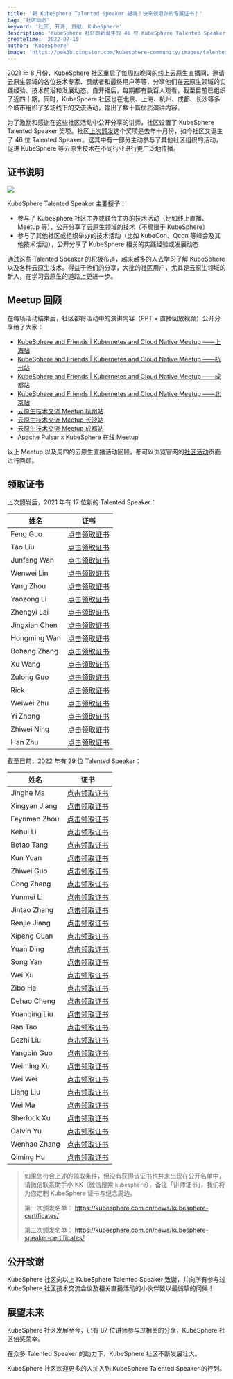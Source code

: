 ```yaml
---
title: '新 KubeSphere Talented Speaker 揭晓！快来领取你的专属证书！'
tag: '社区动态'
keyword: '社区, 开源, 贡献, KubeSphere'
description: 'KubeSphere 社区向新诞生的 46 位 KubeSphere Talented Speaker 致谢，欢迎更多的人加入到 KubeSphere Talented Speaker 的行列。'
createTime: '2022-07-15'
author: 'KubeSphere'
image: 'https://pek3b.qingstor.com/kubesphere-community/images/talented-speaker-cover-20220715.png'
---
```

2021 年 8 月份，KubeSphere 社区重启了每周四晚间的线上云原生直播间，邀请云原生领域的各位技术专家、贡献者和最终用户等等，分享他们在云原生领域的实践经验、技术前沿和发展动态。自开播后，每期都有数百人观看，截至目前已组织了近四十期。同时，KubeSphere 社区也在北京、上海、杭州、成都、长沙等多个城市组织了多场线下的交流活动，输出了数十篇优质演讲内容。

为了激励和感谢在这些社区活动中公开分享的讲师，社区设置了 KubeSphere Talented Speaker 奖项。社区[上次颁发](https://kubesphere.com.cn/news/kubesphere-speaker-certificates/)这个奖项是去年十月份，如今社区又诞生了 46 位 Talented Speaker。这其中有一部分主动参与了其他社区组织的活动，促进 KubeSphere 等云原生技术在不同行业进行更广泛地传播。

## 证书说明

![](https://pek3b.qingstor.com/kubesphere-community/images/certification-kubesphere-speaker.png)

KubeSphere Talented Speaker 主要授予：
- 参与了 KubeSphere 社区主办或联合主办的技术活动（比如线上直播、Meetup 等），公开分享了云原生领域的技术（不局限于 KubeSphere）
- 参与了其他社区或组织举办的技术活动（比如 KubeCon、Qcon 等峰会及其他技术活动），公开分享了 KubeSphere 相关的实践经验或发展动态

通过这些 Talented Speaker 的积极布道，越来越多的人去学习了解 KubeSphere 以及各种云原生技术。得益于他们的分享，大批的社区用户，尤其是云原生领域的新人，在学习云原生的道路上更进一步。

## Meetup 回顾

在每场活动结束后，社区都将活动中的演讲内容（PPT + 直播回放视频）公开分享给了大家：

- [KubeSphere and Friends | Kubernetes and Cloud Native Meetup ——上海站](https://kubesphere.com.cn/live/meetup-shanghai/)
- [KubeSphere and Friends | Kubernetes and Cloud Native Meetup ——杭州站](https://kubesphere.com.cn/live/meetup-hangzhou/)
- [KubeSphere and Friends | Kubernetes and Cloud Native Meetup ——成都站](https://kubesphere.com.cn/live/meetup-chengdu/)
- [KubeSphere and Friends | Kubernetes and Cloud Native Meetup ——北京站](https://kubesphere.com.cn/live/meetup-beijing/)
- [云原生技术交流 Meetup 杭州站](https://kubesphere.com.cn/live/meetup-hangzhou1023/)
- [云原生技术交流 Meetup 长沙站](https://kubesphere.com.cn/live/meetup-changsha-20220312/)
- [云原生技术交流 Meetup 成都站](https://kubesphere.com.cn/live/meetup-chengdu-20220514/)
- [Apache Pulsar x KubeSphere 在线 Meetup](https://kubesphere.com.cn/live/pulsar-kubesphere-meetup0625/)

以上 Meetup 以及周四的云原生直播活动回顾，都可以浏览官网的[社区活动](https://kubesphere.com.cn/live/)页面进行回顾。

## 领取证书

上次颁发后，2021 年有 17 位新的 Talented Speaker：

| 姓名 | 证书 | 
| -------- | -------- | 
| Feng Guo | [点击领取证书](https://pek3b.qingstor.com/kubesphere-community/images/speaker-guofeng.png)     | 
| Tao Liu |[点击领取证书](https://pek3b.qingstor.com/kubesphere-community/images/speaker-liutao.png) |
| Junfeng Wan|[点击领取证书](https://pek3b.qingstor.com/kubesphere-community/images/speaker-wanjunfeng.png) |
| Wenwei Lin|[点击领取证书](https://pek3b.qingstor.com/kubesphere-community/images/speaker-linwenwei.png) |
| Yang Zhou|[点击领取证书](https://pek3b.qingstor.com/kubesphere-community/images/speaker-zhouyang.png) |
| Yaozong Li|[点击领取证书](https://pek3b.qingstor.com/kubesphere-community/images/speaker-liyaozong.png) |
| Zhengyi Lai|[点击领取证书](https://pek3b.qingstor.com/kubesphere-community/images/speaker-laizhengyi.png) |
| Jingxian Chen|[点击领取证书](https://pek3b.qingstor.com/kubesphere-community/images/speaker-chenjingxian.png) |
| Hongming Wan|[点击领取证书](https://pek3b.qingstor.com/kubesphere-community/images/speaker-wanhongming.png) |
| Bohang Zhang|[点击领取证书](https://pek3b.qingstor.com/kubesphere-community/images/speaker-zhangbohang.png) |
| Xu Wang|[点击领取证书](https://pek3b.qingstor.com/kubesphere-community/images/speaker-wangxu.png) |
| Zulong Guo|[点击领取证书](https://pek3b.qingstor.com/kubesphere-community/images/speaker-guozulong.png) |
| Rick |[点击领取证书](https://pek3b.qingstor.com/kubesphere-community/images/speaker-Rick.png) |
| Weiwei Zhu|[点击领取证书](https://pek3b.qingstor.com/kubesphere-community/images/speaker-zhuweiwei.png) |
| Yi Zhong|[点击领取证书](https://pek3b.qingstor.com/kubesphere-community/images/speaker-zhongyi.png) |
| Zhiwei Ning|[点击领取证书](https://pek3b.qingstor.com/kubesphere-community/images/speaker-ningzhiwei.png) |
| Han Zhu|[点击领取证书](https://pek3b.qingstor.com/kubesphere-community/images/speaker-zhuhan.png) |


截至目前，2022 年有 29 位 Talented Speaker：

|姓名  | 证书 | 
| -------- | -------- | 
| Jinghe Ma    | [点击领取证书](https://pek3b.qingstor.com/kubesphere-community/images/speaker-majinghe.png)      | 
| Xingyan Jiang    | [点击领取证书](https://pek3b.qingstor.com/kubesphere-community/images/speaker-jiangxingyan.png)      | 
| Feynman Zhou    | [点击领取证书](https://pek3b.qingstor.com/kubesphere-community/images/speaker-zhoupengfei.png)      | 
| Kehui Li   | [点击领取证书](https://pek3b.qingstor.com/kubesphere-community/images/speaker-likehui.png)      | 
| Botao Tang    | [点击领取证书](https://pek3b.qingstor.com/kubesphere-community/images/speaker-tangbotao.png)      | 
| Kun Yuan   | [点击领取证书](https://pek3b.qingstor.com/kubesphere-community/images/speaker-yuankun.png)     | 
| Zhiwei Guo    | [点击领取证书](https://pek3b.qingstor.com/kubesphere-community/images/speaker-guozhiwei.png)     | 
| Cong Zhang   | [点击领取证书](https://pek3b.qingstor.com/kubesphere-community/images/speaker-zhangcong.png)      | 
| Yunmei Li   | [点击领取证书](https://pek3b.qingstor.com/kubesphere-community/images/speaker-liyunmei.png)     | 
| Jintao Zhang    | [点击领取证书](https://pek3b.qingstor.com/kubesphere-community/images/speaker-zhangjintao.png)     | 
| Renjie Jiang    | [点击领取证书](https://pek3b.qingstor.com/kubesphere-community/images/speaker-jiangrenjie.png)      | 
| Xipeng Guan   | [点击领取证书](https://pek3b.qingstor.com/kubesphere-community/images/speaker-guanxipeng.png)      | 
| Yuan Ding   | [点击领取证书](https://pek3b.qingstor.com/kubesphere-community/images/speaker-dingyuan.png)     | 
| Song Yan    | [点击领取证书](https://pek3b.qingstor.com/kubesphere-community/images/speaker-yansong.png)      | 
| Wei Xu   | [点击领取证书](https://pek3b.qingstor.com/kubesphere-community/images/speaker-xuwei.png)      | 
| Zibo He    | [点击领取证书](https://pek3b.qingstor.com/kubesphere-community/images/speaker-hezibo.png)      | 
| Dehao Cheng    | [点击领取证书](https://pek3b.qingstor.com/kubesphere-community/images/speaker-chengdehao.png)     | 
| Yuanqing Liu    | [点击领取证书](https://pek3b.qingstor.com/kubesphere-community/images/speaker-liuyuanqing.png)     | 
| Ran Tao    | [点击领取证书](https://pek3b.qingstor.com/kubesphere-community/images/speaker-taoran.png)     | 
| Dezhi Liu    | [点击领取证书](https://pek3b.qingstor.com/kubesphere-community/images/speaker-liudezhi.png)     | 
| Yangbin Guo   | [点击领取证书](https://pek3b.qingstor.com/kubesphere-community/images/speaker-guoyangbin.png)     | 
| Weiming Xu    | [点击领取证书](https://pek3b.qingstor.com/kubesphere-community/images/speaker-xuweiming.png)      | 
| Wei Wei   | [点击领取证书](https://pek3b.qingstor.com/kubesphere-community/images/speaker-weiwei.png)     | 
| Liang Liu    | [点击领取证书](https://pek3b.qingstor.com/kubesphere-community/images/speaker-liuliang.png)     | 
| Wei Ma   | [点击领取证书](https://pek3b.qingstor.com/kubesphere-community/images/speaker-mawei.png)     | 
| Sherlock Xu    | [点击领取证书](https://pek3b.qingstor.com/kubesphere-community/images/speaker-xuwentao.png)     | 
| Calvin Yu    | [点击领取证书](https://pek3b.qingstor.com/kubesphere-community/images/speaker-yushuang.png)     | 
| Wenhao Zhang   | [点击领取证书](https://pek3b.qingstor.com/kubesphere-community/images/speaker-zhangwenhao.png)     | 
| Qiming Hu    | [点击领取证书](https://pek3b.qingstor.com/kubesphere-community/images/speaker-huqiming.png)      | 

> 如果您符合上述的领取条件，但没有获得该证书也并未出现在公开名单中，请微信联系助手小 KK（微信搜索 `kubesphere`），备注「讲师证书」，我们将为您定制 KubeSphere 证书与纪念周边。
>
> 第一次颁发名单： https://kubesphere.com.cn/news/kubesphere-certificates/
>
> 第二次颁发名单： https://kubesphere.com.cn/news/kubesphere-speaker-certificates/

## 公开致谢

KubeSphere 社区向以上 KubeSphere Talented Speaker 致谢，并向所有参与过 KubeSphere 社区技术交流会议及相关直播活动的小伙伴致以最诚挚的问候！

## 展望未来

KubeSphere 社区发展至今，已有 87 位讲师参与过相关的分享，KubeSphere 社区倍感荣幸。

在众多 Talented Speaker 的助力下，KubeSphere 社区不断发展壮大。

KubeSphere 社区欢迎更多的人加入到 KubeSphere Talented Speaker 的行列。
